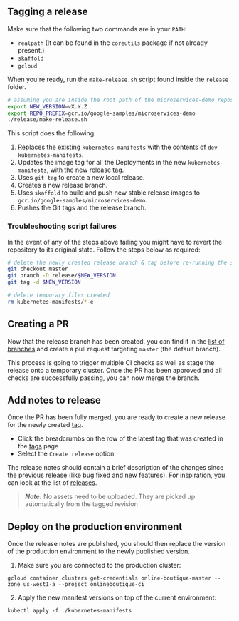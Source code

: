 ## Tagging a release

Make sure that the following two commands are in your `PATH`:
- `realpath` (It can be found in the `coreutils` package if not already present.)
- `skaffold`
- `gcloud`

When you're ready, run the `make-release.sh` script found inside the `release` folder.

```sh
# assuming you are inside the root path of the microservices-demo repository
export NEW_VERSION=vX.Y.Z
export REPO_PREFIX=gcr.io/google-samples/microservices-demo
./release/make-release.sh
```

This script does the following:
1. Replaces the existing `kubernetes-manifests` with the contents of `dev-kubernetes-manifests`.
2. Updates the image tag for all the Deployments in the new `kubernetes-manifests`, with the new release tag.
3. Uses `git tag` to create a new local release.
4. Creates a new release branch.
5. Uses `skaffold` to build and push new stable release images to `gcr.io/google-samples/microservices-demo`.
6. Pushes the Git tags and the release branch.

### Troubleshooting script failures

In the event of any of the steps above failing you might have to revert the repository to its original state. Follow the steps below as required:
```sh
# delete the newly created release branch & tag before re-running the script
git checkout master
git branch -D release/$NEW_VERSION
git tag -d $NEW_VERSION

# delete temporary files created
rm kubernetes-manifests/*-e
```

## Creating a PR

Now that the release branch has been created, you can find it in the [list of branches](https://github.com/GoogleCloudPlatform/microservices-demo/branches) and create a pull request targeting `master` (the default branch).

This process is going to trigger multiple CI checks as well as stage the release onto a temporary cluster. Once the PR has been approved and all checks are successfully passing, you can now merge the branch.

## Add notes to release

Once the PR has been fully merged, you are ready to create a new release for the newly created [tag](https://github.com/GoogleCloudPlatform/microservices-demo/tags).
- Click the breadcrumbs on the row of the latest tag that was created in the [tags](https://github.com/GoogleCloudPlatform/microservices-demo/tags) page
- Select the `Create release` option

The release notes should contain a brief description of the changes since the previous release (like bug fixed and new features). For inspiration, you can look at the list of [releases](https://github.com/GoogleCloudPlatform/microservices-demo/releases).

> ***Note:*** No assets need to be uploaded. They are picked up automatically from the tagged revision

## Deploy on the production environment

Once the release notes are published, you should then replace the version of the production environment to the newly published version.

1. Make sure you are connected to the production cluster: 
   
```
gcloud container clusters get-credentials online-boutique-master --zone us-west1-a --project onlineboutique-ci
```

2. Apply the new manifest versions on top of the current environment:
```
kubectl apply -f ./kubernetes-manifests
```
